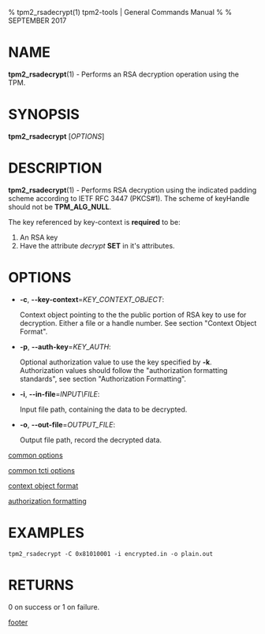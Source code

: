 % tpm2_rsadecrypt(1) tpm2-tools | General Commands Manual
%
% SEPTEMBER 2017

# NAME

**tpm2_rsadecrypt**(1) - Performs an RSA decryption operation using the TPM.

# SYNOPSIS

**tpm2_rsadecrypt** [*OPTIONS*]

# DESCRIPTION

**tpm2_rsadecrypt**(1) - Performs RSA decryption using the indicated padding scheme according to
IETF RFC 3447 (PKCS#1). The scheme of keyHandle should not be **TPM_ALG_NULL**.

The key referenced by key-context is **required** to be:

1. An RSA key
2. Have the attribute *decrypt* **SET** in it's attributes.

# OPTIONS

  * **-c**, **--key-context**=_KEY\_CONTEXT\_OBJECT_:

    Context object pointing to the the public portion of RSA key to use for
    decryption. Either a file or a handle number.
    See section "Context Object Format".

  * **-p**, **--auth-key**=_KEY\_AUTH_:

    Optional authorization value to use the key specified by **-k**.
    Authorization values should follow the "authorization formatting standards",
    see section "Authorization Formatting".

  * **-i**, **--in-file**=_INPUT\FILE_:

    Input file path, containing the data to be decrypted.

  * **-o**, **--out-file**=_OUTPUT\_FILE_:

    Output file path, record the decrypted data.

[common options](common/options.md)

[common tcti options](common/tcti.md)

[context object format](common/ctxobj.md)

[authorization formatting](common/authorizations.md)

# EXAMPLES

```
tpm2_rsadecrypt -C 0x81010001 -i encrypted.in -o plain.out
```

# RETURNS

0 on success or 1 on failure.

[footer](common/footer.md)
